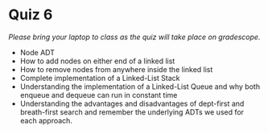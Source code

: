 # Quiz 6

_Please bring your laptop to class as the quiz will take place on gradescope._

- Node ADT
- How to add nodes on either end of a linked list
- How to remove nodes from anywhere inside the linked list
- Complete implementation of a Linked-List Stack
- Understanding the implementation of a Linked-List Queue and why both enqueue and dequeue can run in constant time
- Understanding the advantages and disadvantages of dept-first and breath-first search and remember the underlying ADTs we used for each approach.
